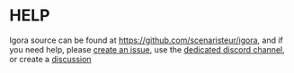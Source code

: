 # HELP

Igora source can be found at https://github.com/scenaristeur/igora, and if you need help, please [create an issue](https://github.com/scenaristeur/igora/issues), 
use the [dedicated discord channel](https://discord.gg/ZZUZwhQnyj), or create a [discussion](https://github.com/scenaristeur/igora/discussions)